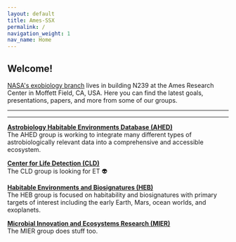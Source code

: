 ```yaml
---
layout: default
title: Ames-SSX
permalink: /
navigation_weight: 1
nav_name: Home
---
```


## Welcome!

[NASA's exobiology branch](https://www.nasa.gov/content/exobiology-branch-code-ssx) lives in building N239 at the Ames Research Center in Moffett Field, CA, USA. Here you can find the latest goals, presentations, papers, and more from some of our groups.

---
---

**[Astrobiology Habitable Environments Database (AHED)](/ahed)**  
The AHED group is working to integrate many different types of astrobiologically relevant data into a comprehensive and accessible ecosystem.  

**[Center for Life Detection (CLD)](/cld)**  
The CLD group is looking for ET 👽  

**[Habitable Environments and Biosignatures (HEB)](/heb)**  
The HEB group is focused on habitability and biosignatures with primary targets of interest including the early Earth, Mars, ocean worlds, and exoplanets.  

**[Microbial Innovation and Ecosystems Research (MIER)](/mier)**  
The MIER group does stuff too.

